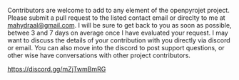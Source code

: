 Contributors are welcome to add to any element of the openpyrojet project. 
Please submit a pull request to the listed contact email or direclty to me at mahydraal@gmail.com. 
I will be sure to get back to you as soon as possible, betwee 3 and 7 days on average once I have evaluated your request. 
I may want to discuss the details of your contribution with you directly via discord or email.
You can also move into the discord to post support questions, or other wise have conversations with other project contributors. 

https://discord.gg/mZjTwmBmRG
